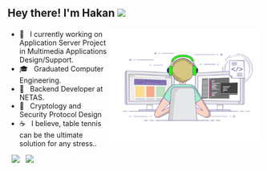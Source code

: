 
<h2> Hey there! I'm Hakan <img src="https://github.com/souvikguria98/souvikguria98/blob/master/Hi.gif" width="25"> 
<p align="center"></h2> 
<img align="right" alt="GIF" src="https://raw.githubusercontent.com/devSouvik/devSouvik/master/gif3.gif" width="300"/>

- 🔭 &nbsp; I currently working on Application Server Project in  Multimedia Applications Design/Support.
- 🎓 &nbsp; Graduated Computer Engineering.
- 💼 &nbsp; Backend  Developer at NETAS.
- 🌱 &nbsp; Cryptology and Security Protocol Design
- ☕ &nbsp; I believe, table tennis can be the ultimate solution for any stress.. 

&nbsp; <a href="https://www.linkedin.com/in/hknaksoyy/" target="_blank" rel="noopener noreferrer"><img src="https://img.icons8.com/plasticine/100/000000/linkedin.png" width="33" /></a>
&nbsp; <a href="mailto:hkn.aksoyy@gmail.com" target="_blank" rel="noopener noreferrer"><img src="https://img.icons8.com/plasticine/100/000000/gmail.png"  width="33" /></a>
</p>

<!--
**Aksoyy/Aksoyy** is a ✨ _special_ ✨ repository because its `README.md` (this file) appears on your GitHub profile.

![Aksoyy's Github Stats](https://github-readme-stats.vercel.app/api?username=aksoyy&show_icons=true&title_color=fff&icon_color=79ff97&text_color=9f9f9f&bg_color=151515)

Here are some ideas to get you started:

- 🔭 I’m currently working on ...
- 🌱 I’m currently learning ...
- 👯 I’m looking to collaborate on ...
- 🤔 I’m looking for help with ...
- 💬 Ask me about ...
- 📫 How to reach me: ...
- 😄 Pronouns: ...
- ⚡ Fun fact: ...
-->
